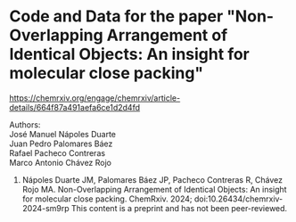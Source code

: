 # Code and Data for the paper "Non-Overlapping Arrangement of Identical Objects: An insight for molecular close packing"
https://chemrxiv.org/engage/chemrxiv/article-details/664f87a491aefa6ce1d2d4fd

Authors:\
José Manuel Nápoles Duarte \
Juan Pedro Palomares Báez \
Rafael Pacheco Contreras \
Marco Antonio Chávez Rojo 

1. Nápoles Duarte JM, Palomares Báez JP, Pacheco Contreras R, Chávez Rojo MA. Non-Overlapping Arrangement of Identical Objects: An insight for molecular close packing. ChemRxiv. 2024; doi:10.26434/chemrxiv-2024-sm9rp  This content is a preprint and has not been peer-reviewed.
